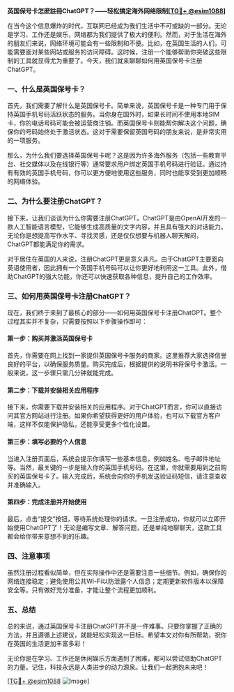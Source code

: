 **英国保号卡怎麽註冊ChatGPT？——轻松搞定海外网络限制[[TG💪+ @esim1088](https://t.me/s/esim1088)]**

在当今这个信息爆炸的时代，互联网已经成为我们生活中不可或缺的一部分。无论是学习、工作还是娱乐，网络都为我们提供了极大的便利。然而，对于生活在海外的朋友们来说，网络环境可能会有一些限制和不便。比如，在英国生活的人们，可能需要面对某些网站或服务的访问障碍。这时候，注册一个能够帮助你突破这些限制的工具就显得尤为重要了。今天，我们就来聊聊如何用英国保号卡注册ChatGPT。

### 一、什么是英国保号卡？

首先，我们需要了解什么是英国保号卡。简单来说，英国保号卡是一种专门用于保持英国手机号码活跃状态的服务。当你身在国外时，如果长时间不使用本地SIM卡，你的电话号码可能会被运营商注销。而英国保号卡则能帮你解决这个问题，确保你的号码始终处于激活状态。这对于需要保留英国号码的朋友来说，是非常实用的一项服务。

那么，为什么我们要选择英国保号卡呢？这是因为许多海外服务（包括一些教育平台、社交媒体以及在线银行等）通常要求用户绑定英国手机号码进行验证。通过持有有效的英国手机号码，你可以更方便地使用这些服务，同时也能享受到更加顺畅的网络体验。

### 二、为什么要注册ChatGPT？

接下来，让我们谈谈为什么你需要注册ChatGPT。ChatGPT是由OpenAI开发的一款人工智能语言模型，它能够生成高质量的文字内容，并且具有强大的对话能力。无论你是想提高写作水平、寻找灵感，还是仅仅想要与机器人聊天解闷，ChatGPT都能满足你的需求。

对于居住在英国的人来说，注册ChatGPT更是意义非凡。由于ChatGPT主要面向英语使用者，因此拥有一个英国手机号码可以让你更好地利用这一工具。此外，借助ChatGPT的强大功能，你还可以快速获取各种信息，提升自己的工作效率。

### 三、如何用英国保号卡注册ChatGPT？

现在，我们终于来到了最核心的部分——如何用英国保号卡注册ChatGPT。整个过程其实并不复杂，只需要按照以下步骤操作即可：

#### 第一步：购买并激活英国保号卡

首先，你需要在网上找到一家提供英国保号卡服务的商家。这里推荐大家选择信誉良好的平台，以确保服务质量。购买完成后，根据提供的说明书将保号卡激活。一般来说，这一步骤只需几分钟就能完成。

#### 第二步：下载并安装相关应用程序

接下来，你需要下载并安装相关的应用程序。对于ChatGPT而言，你可以直接访问其官方网站进行注册。如果你希望获得更好的用户体验，也可以下载官方客户端，这样不仅能保护隐私，还能享受更多个性化设置。

#### 第三步：填写必要的个人信息

当进入注册页面后，系统会提示你填写一些基本信息，例如姓名、电子邮件地址等。当然，最关键的一步是输入你的英国手机号码。在这里，你就需要用到之前购买的英国保号卡了。输入完成后，系统会向你的手机发送验证码短信，请注意查收并准确输入。

#### 第四步：完成注册并开始使用

最后，点击“提交”按钮，等待系统处理你的请求。一旦注册成功，你就可以立即开始使用ChatGPT了！无论是编写文章、解答问题，还是单纯地聊聊天，这款工具都会给你带来意想不到的乐趣。

### 四、注意事项

虽然注册过程看似简单，但在实际操作中还是需要注意一些细节。例如，确保你的网络连接稳定；避免使用公共Wi-Fi以防泄露个人信息；定期更新软件版本以保障安全等。只有做好充分准备，才能让整个流程更加顺利。

### 五、总结

总的来说，通过英国保号卡注册ChatGPT并不是一件难事。只要你掌握了正确的方法，并且遵循上述建议，就能轻松实现这一目标。希望本文对你有所帮助，祝你在英国的生活更加丰富多彩！

无论你是在学习、工作还是休闲娱乐方面遇到了困难，都可以尝试借助ChatGPT的力量。记住，科技永远是人类进步的动力源泉。让我们一起拥抱未来吧！

[[TG💪+ @esim1088](https://t.me/s/esim1088) ![Image](https://i.postimg.cc/4NQfJmqS/Snipaste-2025-05-13-00-14-12.png)]